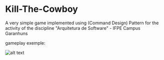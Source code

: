 # Kill-The-Cowboy

A very simple game implemented using (Command Design) Pattern for the activity of the discipline "Arquitetura de Software" - IFPE Campus Garanhuns

gameplay exemple:

![alt text](https://github.com/Nidhoggui/Kill-The-Cowboy/blob/main/gameplay.)
